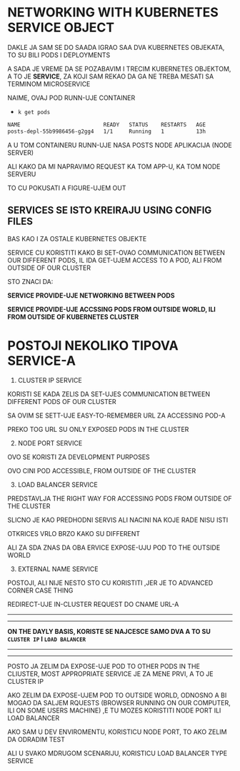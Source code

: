 # NETWORKING WITH KUBERNETES SERVICE OBJECT

DAKLE JA SAM SE DO SAADA IGRAO SAA DVA KUBERNETES OBJEKATA, TO SU BILI PODS I DEPLOYMENTS

A SADA JE VREME DA SE POZABAVIM I TRECIM KUBERNETES OBJEKTOM, A TO JE **SERVICE**, ZA KOJI SAM REKAO DA GA NE TREBA MESATI SA TERMINOM MICROSERVICE

NAIME, OVAJ POD RUNN-UJE CONTAINER

- `k get pods`

```zsh
NAME                          READY   STATUS    RESTARTS   AGE
posts-depl-55b9986456-g2gg4   1/1     Running   1          13h
```

A U TOM CONTAINERU RUNN-UJE NASA POSTS NODE APLIKACIJA (NODE SERVER)

ALI KAKO DA MI NAPRAVIMO REQUEST KA TOM APP-U, KA TOM NODE SERVERU

TO CU POKUSATI A FIGURE-UJEM OUT

## SERVICES SE ISTO KREIRAJU USING CONFIG FILES

BAS KAO I ZA OSTALE KUBERNETES OBJEKTE

SERVICE CU KORISTITI KAKO BI SET-OVAO COMMUNICATION BETWEEN OUR DIFFERENT PODS, IL IDA GET-UJEM ACCESS TO A POD, ALI FROM OUTSIDE OF OUR CLUSTER

STO ZNACI DA:

**SERVICE PROVIDE-UJE NETWORKING BETWEEN PODS**

**SERVICE PROVIDE-UJE ACCSSING PODS FROM OUTSIDE WORLD, ILI FROM OUTSIDE OF KUBERNETES CLUSTER**

# POSTOJI NEKOLIKO TIPOVA SERVICE-A

1. CLUSTER IP SERVICE

KORISTI SE KADA ZELIS DA SET-UJES COMMUNICATION BETWEEN DIFFERENT PODS OF OUR CLUSTER

SA OVIM SE SETT-UJE EASY-TO-REMEMBER URL ZA ACCESSING POD-A

PREKO TOG URL SU ONLY EXPOSED PODS IN THE CLUSTER

2. NODE PORT SERVICE

OVO SE KORISTI ZA DEVELOPMENT PURPOSES

OVO CINI POD ACCESSIBLE, FROM OUTSIDE OF THE CLUSTER

3. LOAD BALANCER SERVICE

PREDSTAVLJA THE RIGHT WAY FOR ACCESSING PODS FROM OUTSIDE OF THE CLUSTER

SLICNO JE KAO PREDHODNI SERVIS ALI NACINI NA KOJE RADE NISU ISTI

OTKRICES VRLO BRZO KAKO SU DIFFERENT

ALI ZA SDA ZNAS DA OBA ERVICE EXPOSE-UJU POD TO THE OUTSIDE WORLD

3. EXTERNAL NAME SERVICE

POSTOJI, ALI NIJE NESTO STO CU KORISTITI ,JER JE TO ADVANCED CORNER CASE THING

REDIRECT-UJE IN-CLUSTER REQUEST DO CNAME URL-A

***
***

**ON THE DAYLY BASIS, KORISTE SE NAJCESCE SAMO DVA A TO SU `CLUSTER IP` I `LOAD BALANCER`**

***
***

POSTO JA ZELIM DA EXPOSE-UJE POD TO OTHER PODS IN THE CLIUSTER, MOST APPROPRIATE SERVICE JE ZA MENE PRVI, A TO JE CLUSTER IP

AKO ZELIM DA EXPOSE-UJEM POD TO OUTSIDE WORLD, ODNOSNO A BI MOGAO DA SALJEM RQUESTS (BROWSER RUNNING ON OUR COMPUTER, ILI ON SOME USERS MACHINE) ,E TU MOZES KORISTITI NODE PORT ILI LOAD BALANCER

AKO SAM U DEV ENVIROMENTU, KORISTICU NODE PORT, TO AKO ZELIM DA ODRADIM TEST

ALI U SVAKO MDRUGOM SCENARIJU, KORISTICU LOAD BALANCER TYPE SERVICE
